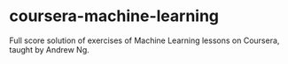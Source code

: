 # coursera-machine-learning
Full score solution of  exercises of Machine Learning lessons on Coursera, taught by Andrew Ng.
